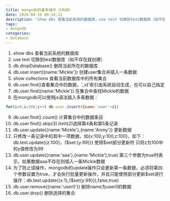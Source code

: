 ```yaml
---
title: mongodb的基本操作（CRUD）
date: 2016-04-26 00:34:11
description: "show dbs 查看当前系统的数据库，use test 切换到test数据库（如不存在就创建），db.dropDatabase() 删除当前所在的数据库，db.user.insert({name:'Mickle'}) 创建user集合并插入一条数据，show collections 查看当前数据库中的所有集合"
tags:
- mongodb
categories:
- Database
---
```

1.	show dbs 查看当前系统的数据库
2.	use test 切换到test数据库（如不存在就创建）
3.	db.dropDatabase() 删除当前所在的数据库
4.	db.user.insert({name:'Mickle'}) 创建user集合并插入一条数据
5.	show collections 查看当前数据库中的所有集合
6.	db.user.find()查看集合中的数据，'\_id'索引由系统自动生成，也可以自己指定
7.	db.user.find({name:'Mickle'}) 在集合中查找Mickle的数据
8.	在mongodb可以使用js语法插入多条数据：
```js
for(i=0;i<100;i++) db.user.insert({name:'user'+i})
```
9.	db.user.find().count() 计算集合中的数据条目
10.	db.user.find().skip(3).limit(2)选择第4条和第5条记录
11.	db.user.update({name:'Mickle'},{name:'Anmy'}) 更新数据
12.	只修改一条记录中的其中一项数据，如{x:100,y:100,z:100}，如下：
db.test.update({z:100}，{$set:{y:99}}) 使用$set部分更新符
只将z为100中的y值修改为99
13.	db.user.update({name:'aaa'},{name:'Mickle'},true)
第三个参数为true时表示，如果数据aaa不存在则插入一条Mickle数据
14. 为了防止误操作，mongodb的update操作只会更新第一条数据，必须将第四个参数设置为true，才会执行批量更新操作，并且只能使用部分更新$set进行操作：db.test.update({x:1},{$set{y:99}}),false,true)
15.	db.user.remove({name:'user0'}) 删除name为user0的数据
16.	db.user.drop() 删除选择的集合
